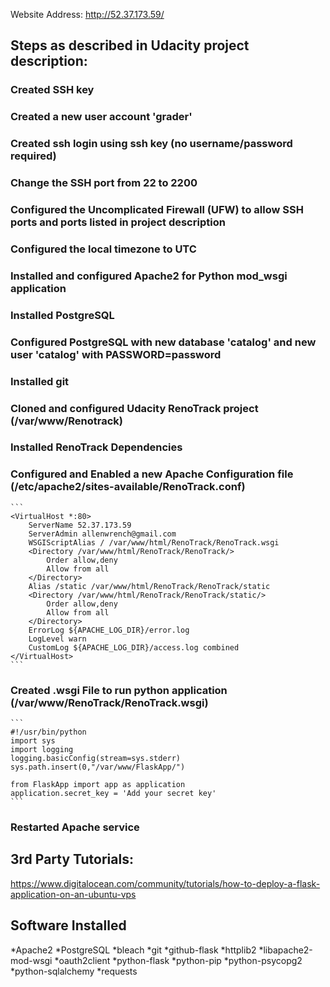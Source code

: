 Website Address: http://52.37.173.59/

## Steps as described in Udacity project description:

### Created SSH key
### Created a new user account 'grader'
### Created ssh login using ssh key (no username/password required)
### Change the SSH port from 22 to 2200
### Configured the Uncomplicated Firewall (UFW) to allow SSH ports and ports listed in project description
### Configured the local timezone to UTC
### Installed and configured Apache2 for Python mod_wsgi application
### Installed PostgreSQL
### Configured PostgreSQL with new database 'catalog' and new user 'catalog' with PASSWORD=password
### Installed git
### Cloned and configured Udacity RenoTrack project (/var/www/Renotrack)
### Installed RenoTrack Dependencies
### Configured and Enabled a new Apache Configuration file (/etc/apache2/sites-available/RenoTrack.conf)
	```
	<VirtualHost *:80>
		ServerName 52.37.173.59
		ServerAdmin allenwrench@gmail.com
		WSGIScriptAlias / /var/www/html/RenoTrack/RenoTrack.wsgi
		<Directory /var/www/html/RenoTrack/RenoTrack/>
			Order allow,deny
			Allow from all
		</Directory>
		Alias /static /var/www/html/RenoTrack/RenoTrack/static
		<Directory /var/www/html/RenoTrack/RenoTrack/static/>
			Order allow,deny
			Allow from all
		</Directory>
		ErrorLog ${APACHE_LOG_DIR}/error.log
		LogLevel warn
		CustomLog ${APACHE_LOG_DIR}/access.log combined
	</VirtualHost>
	```

### Created .wsgi File to run python application (/var/www/RenoTrack/RenoTrack.wsgi)
	```
	#!/usr/bin/python
	import sys
	import logging
	logging.basicConfig(stream=sys.stderr)
	sys.path.insert(0,"/var/www/FlaskApp/")

	from FlaskApp import app as application
	application.secret_key = 'Add your secret key'
	```
### Restarted Apache service

## 3rd Party Tutorials:
https://www.digitalocean.com/community/tutorials/how-to-deploy-a-flask-application-on-an-ubuntu-vps

## Software Installed
*Apache2
*PostgreSQL
*bleach
*git
*github-flask
*httplib2
*libapache2-mod-wsgi
*oauth2client
*python-flask
*python-pip
*python-psycopg2
*python-sqlalchemy
*requests
